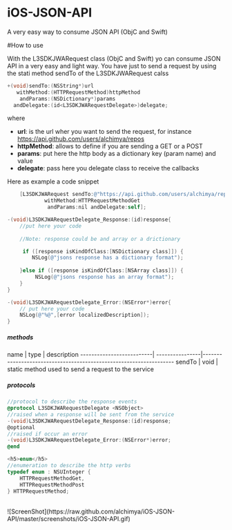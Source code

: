 # iOS-JSON-API
A very easy way to consume JSON API (ObjC and Swift)

#How to use

With the L3SDKJWARequest class (ObjC and Swift) yo can consume JSON API in a very easy and light way.
You have just to send a request by using the stati method sendTo of the L3SDKJWARequest calss
<br/>
```objectivec
+(void)sendTo:(NSString*)url
   withMethod:(HTTPRequestMethod)httpMethod
    andParams:(NSDictionary*)params
  andDelegate:(id<L3SDKJWARequestDelegate>)delegate;
```
where
 - <b>url</b>: is the url wher you want to send the request, for instance https://api.github.com/users/alchimya/repos
 - <b>httpMethod</b>: allows to define if you are sending a GET or a POST
 - <b>params</b>: put here the http body as a dictionary key (param name) and value
 - <b>delegate</b>: pass here you delegate class to receive the callbacks


Here as example a code snippet

```objectivec
    [L3SDKJWARequest sendTo:@"https://api.github.com/users/alchimya/repos"
            withMethod:HTTPRequestMethodGet
             andParams:nil andDelegate:self];

-(void)L3SDKJWARequestDelegate_Response:(id)response{
	//put here your code
	
	//Note: response could be and array or a drictionary

	 if ([response isKindOfClass:[NSDictionary class]]) {
        NSLog(@"jsons response has a dictionary format");
        
    }else if ([response isKindOfClass:[NSArray class]]) {
    	 NSLog(@"jsons response has an array format");
    }
}

-(void)L3SDKJWARequestDelegate_Error:(NSError*)error{
	// put here your code
    NSLog(@"%@",[error localizedDescription]);
}

```

<h5>methods</h5>
  name                    |     type        |   description    
--------------------------| ----------------|-------------------------------------------------------------------
sendTo        			  | void            | static method used to send a request to the service



<h5>protocols</h5>

```objectivec
//protocol to describe the response events
@protocol L3SDKJWARequestDelegate <NSObject>
//raised when a response will be sent from the service
-(void)L3SDKJWARequestDelegate_Response:(id)response;
@optional
//raised if occur an error
-(void)L3SDKJWARequestDelegate_Error:(NSError*)error;
@end
```

```objectivec
<h5>enum</h5>
//enumeration to describe the http verbs
typedef enum : NSUInteger {
    HTTPRequestMethodGet,
    HTTPRequestMethodPost
} HTTPRequestMethod;

```
<br/>
![ScreenShot](https://raw.github.com/alchimya/iOS-JSON-API/master/screenshots/iOS-JSON-API.gif)
